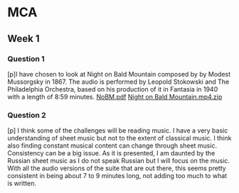 # MCA
## Week 1
### Question 1
[p]I have chosen to look at Night on Bald Mountain composed by by Modest Mussorgsky in 1867. The audio is performed by Leopold Stokowski and The Philadelphia Orchestra, based on his production of it in Fantasia in 1940 with a length of 8:59 minutes.
[NoBM.pdf](https://github.com/schalms/MCA-2023/files/12684667/NoBM.pdf)
[Night on Bald Mountain.mp4.zip](https://github.com/schalms/MCA-2023/files/12685138/Night.on.Bald.Mountain.mp4.zip)
### Question 2
[p] I think some of the challenges will be reading music. I have a very basic understanding of sheet music but not to the extent of classical music. I think also finding constant musical content can change through sheet music. Consistency can be a big issue. As it is presented, I am daunted by the Russian sheet music as I do not speak Russian but I will focus on the music. With all the audio versions of the suite that are out there, this seems pretty consistent in being about 7 to 9 minutes long, not adding too much to what is written.
